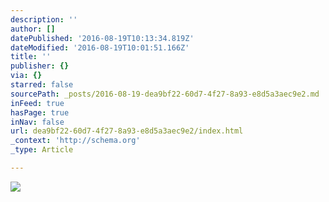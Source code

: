 ```yaml
---
description: ''
author: []
datePublished: '2016-08-19T10:13:34.819Z'
dateModified: '2016-08-19T10:01:51.166Z'
title: ''
publisher: {}
via: {}
starred: false
sourcePath: _posts/2016-08-19-dea9bf22-60d7-4f27-8a93-e8d5a3aec9e2.md
inFeed: true
hasPage: true
inNav: false
url: dea9bf22-60d7-4f27-8a93-e8d5a3aec9e2/index.html
_context: 'http://schema.org'
_type: Article

---
```

![](https://the-grid-user-content.s3-us-west-2.amazonaws.com/f441c406-f592-4b06-9c7c-6ee184d71dc7.jpg)
